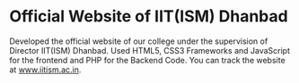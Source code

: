 # Official Website of IIT(ISM) Dhanbad

Developed the official website of our college under the supervision of Director IIT(ISM) Dhanbad.
Used HTML5, CSS3 Frameworks and JavaScript for the frontend and PHP for the Backend Code.
You can track the website at www.iitism.ac.in.
